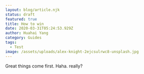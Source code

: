 ```yaml
---
layout: blog/article.njk
status: draft
featured: true
title: How to win
date: 2020-03-31T05:24:53.929Z
author: Huahai Yang
category: Guides
tags:
  - Test
image: /assets/uploads/alex-knight-2ejcsulrwc8-unsplash.jpg
---
```

Great things come first. Haha. really?